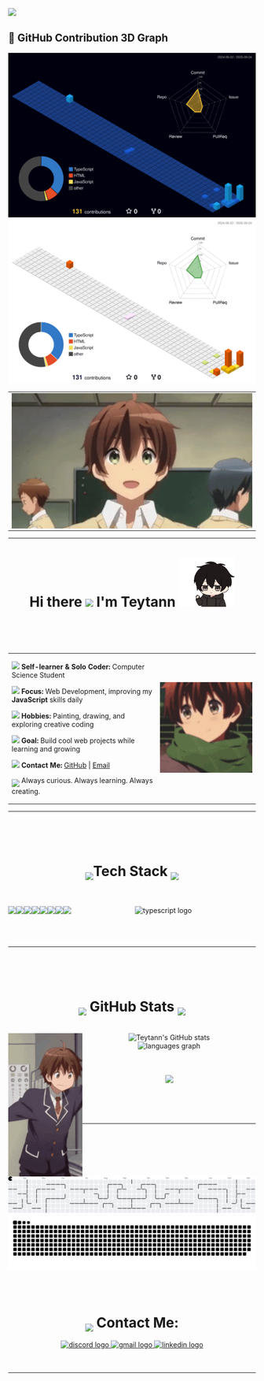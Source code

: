 <img src="assets/Profile-finito-gif.gif">



## 🎯 GitHub Contribution 3D Graph

![](./profile-3d-contrib/profile-night-view.svg)
![](./profile-3d-contrib/profile-season-animate.svg)

<table>
  <tr>
    <td width=1000px><img align="center" width="100%" src="assets/ohwell-anime.gif"/></td>
  </tr>
</table>
<hr>

<h1 align="center">Hi there <img src="https://media2.giphy.com/media/v1.Y2lkPTc5MGI3NjExZzRiMzRxbXphdmg1OXdoOTdxNDkxOXUxNmw3anFlMjl3NjZ5c2E5cSZlcD12MV9pbnRlcm5hbF9naWZfYnlfaWQmY3Q9cw/w1OBpBd7kJqHrJnJ13/giphy.gif" height="50"> I'm Teytann <img src="assets/wave-hi.gif" height="100"> <br><br><br></h1>

<table width="100%">
<tr>
<td width="60%">

<p><img height="50px" src="https://media0.giphy.com/media/v1.Y2lkPTc5MGI3NjExcGcyMmZzcTZyNnVwN2hzdDYxZjk0MmRmamxpNHN2YXFvMjQzdzhqZiZlcD12MV9pbnRlcm5hbF9naWQmY3Q9cw/VDdh2wgmzsXAc7FCd7/giphy.gif"> <b>Self-learner & Solo Coder:</b> Computer Science Student</p>

<p><img height="50px" src="https://media.giphy.com/media/v1.Y2lkPWVjZjA1ZTQ3MXJqcWN2anVpZzNtdXFidTE5bWNpdWNpdmxwODZ2bWU1c2h0NGpqMCZlcD12MV9zdGlja2Vyc19zZWFyY2gmY3Q9cw/XHAv3GveJMXMXSumkO/giphy.gif"> <b>Focus:</b> Web Development, improving my <b>JavaScript</b> skills daily</p>

<p><img height="50px" src="https://media4.giphy.com/media/v1.Y2lkPTc5MGI3NjExZmM1MmllMTN1bjB5eDVhNXc4cGdsbDZreWU3NGRtZXJueGpmMTlpOCZlcD12MV9pbnRlcm5hbF9naWQmY3Q9cw/RtbTS5uavPKaD8wx7M/giphy.gif"> <b>Hobbies:</b> Painting, drawing, and exploring creative coding</p>

<p><img height="50px" src="https://media1.giphy.com/media/v1.Y2lkPTc5MGI3NjExd2I4cWtwOWxra3lrcG1vazNlamo2dmphM2FybjVzencxdWZ0bXFocCZlcD12MV9pbnRlcm5hbF9naWZfYnlfaWQmY3Q9cw/HrRvnN7NuJy4InG4MV/giphy.gif"> <b>Goal:</b> Build cool web projects while learning and growing</p>

<p>
  <img height="50px" src="https://media1.giphy.com/media/v1.Y2lkPTc5MGI3NjExNThnb3FxM3VxN2hzZHBzeWx1ZnRycnM4Z2NjZHIzbzRsbXNmcm93MCZlcD12MV9pbnRlcm5hbF9naWZfYnlfaWQmY3Q9cw/UWbAjn7z2lJD2rIeUS/giphy.gif"> 
  <b>Contact Me:</b> 
  <a href="https://github.com/TeytannZ">GitHub</a> | 
  <a href="mailto:teytannz@gmail.com">Email</a>
</p>

<p><img align="middle" height="70px" src="https://media4.giphy.com/media/v1.Y2lkPTc5MGI3NjExaHBtYXh2ZW9kbW8yOXp1NXl6bnNqdjYzbDA4MzJuZnFyOGNkaDJ5ZiZlcD12MV9pbnRlcm5hbF9naWQmY3Q9Zw/3ohs4oWkzyVeVgTwKQ/giphy.gif"> Always curious. Always learning. Always creating.</p>

</td>
<td width="40%">
<img src="https://raw.githubusercontent.com/TeytannZ/TeytannZ/main/assets/chuunibyou-rikka-anime.gif" style="max-width:100%; height:auto;" />
</td>
</tr>
</table>





<hr>
<br><br><br>
<h1 align=center><img align=middle src="https://media1.giphy.com/media/v1.Y2lkPTc5MGI3NjExNzZjMTVpYXNibmFqaWVpYWoxYTN2YWZvOHJxMzJzNmVkcmljaG02YiZlcD12MV9pbnRlcm5hbF9naWZfYnlfaWQmY3Q9cw/5eLDrEaRGHegx2FeF2/giphy.gif" height=100px>Tech Stack <img align=middle height=80px src="https://media2.giphy.com/media/v1.Y2lkPTc5MGI3NjExenExYXRyMTlpN2xhbXRkbmY2dXNjeGJ1N2xtODVnOTBib2RnNDViNSZlcD12MV9pbnRlcm5hbF9naWZfYnlfaWQmY3Q9cw/SOrriiX6kX6UBMZzbt/giphy.gif"> <br></h1><br><br>
<div align="center">
  <img height=70 src="https://cdn.jsdelivr.net/gh/devicons/devicon/icons/typescript/typescript-original.svg" height="50" alt="typescript logo"  />
  <img align="left" height="60" src="https://media0.giphy.com/media/v1.Y2lkPTc5MGI3NjExdWtnMjV3MHUwN3Q3M3I0ZWFnOWd3YmZ1em56azJoNXYyYXVraHd2YiZlcD12MV9pbnRlcm5hbF9naWZfYnlfaWQmY3Q9cw/IdyAQJVN2kVPNUrojM/giphy.gif"  />
  <img align="left" height="60" src="https://media3.giphy.com/media/v1.Y2lkPTc5MGI3NjExMGZ1d3Rsbmo0cnB6M2ZveGppaHpwdjJlMXU3a2Y1YXRwbm9kMGs2aCZlcD12MV9pbnRlcm5hbF9naWZfYnlfaWQmY3Q9cw/kH1DBkPNyZPOk0BxrM/giphy.gif"  />
  <img align="left" height="70" src="https://media3.giphy.com/media/v1.Y2lkPTc5MGI3NjExa2E4YmtxejR3OGppZ2NiNzV3b3MxeXh0ejVwY2Iyc29rbjE1cmI5OCZlcD12MV9pbnRlcm5hbF9naWZfYnlfaWQmY3Q9cw/XAxylRMCdpbEWUAvr8/giphy.gif"  />
  <img align="left" height="70" src="https://media3.giphy.com/media/v1.Y2lkPTc5MGI3NjExZ3VnNGc2Zzhxc3Vkcjd6cGNlMGJ0am52OXM1YzZrMTUwd2ZxYmxqZCZlcD12MV9pbnRlcm5hbF9naWZfYnlfaWQmY3Q9cw/fsEaZldNC8A1PJ3mwp/giphy.gif"  />
  <img align="left" height="70" src="https://media4.giphy.com/media/v1.Y2lkPTc5MGI3NjExa254c3EyMzVqcHc0OXgxNjhrc293Z2FwaWk1MGFmM3cwNXJ2NjE5MSZlcD12MV9pbnRlcm5hbF9naWZfYnlfaWQmY3Q9cw/ln7z2eWriiQAllfVcn/giphy.gif"  />
  <img align="left" height="70" src="https://media3.giphy.com/media/v1.Y2lkPTc5MGI3NjExaHRwMjN5OHhxeHhsZGU5c3EyZnloMzhybWN2NzQ0MGttdDVoMzBjZiZlcD12MV9pbnRlcm5hbF9naWZfYnlfaWQmY3Q9cw/eNAsjO55tPbgaor7ma/giphy.gif"  />
  <img align="left" height="70" src="https://media1.giphy.com/media/v1.Y2lkPTc5MGI3NjExNGtqMHo5aXVrN2wzOTh3OHo4Zzlvd2hsMnpmN3BhaW50Mm9tdmZ1bSZlcD12MV9pbnRlcm5hbF9naWZfYnlfaWQmY3Q9cw/kdFc8fubgS31b8DsVu/giphy.gif"  />
  <img align="left" height="80" src="https://media.giphy.com/media/v1.Y2lkPTc5MGI3NjExeWN3d3IxM2trNjIwaW8zN2oyMDl4NmwxYWVnOHhwbW83dGZjam1zayZlcD12MV9zdGlja2Vyc19zZWFyY2gmY3Q9cw/tAjb5pyCEBhEb8jWxC/giphy.gif"  />
</div>
<br><br><br>
<hr>

<br><br><br>
<div align="center">
<div>
  <h1 align=center><img height=100px align=middle src="https://media3.giphy.com/media/v1.Y2lkPTc5MGI3NjExNzdwbTYxcGNlZ3dzbjU1dms3Y3FuMnhxemFhMjVuemQwaWhyaTl5MSZlcD12MV9pbnRlcm5hbF9naWZfYnlfaWQmY3Q9cw/NzWB0hjEa6OUYWDogD/giphy.gif"> GitHub Stats <img align=middle height=100px src=https://media3.giphy.com/media/v1.Y2lkPTc5MGI3NjExYTdmbnNyaGJsd3ZjaWp4OTJydDY0MjJ2c2N0bzUwaWp3NDZxbnYwcSZlcD12MV9pbnRlcm5hbF9naWZfYnlfaWQmY3Q9cw/UwfoDCj3WjIKboJnuK/giphy.gif><br></h1> <br>
  <img align="left" width="30%" src="assets/chuunibiyo-anime-boy.gif"  />

<img src="https://github-readme-stats.vercel.app/api?username=TeytannZ&show_icons=true&theme=radical" style="width:65%;" alt="Teytann's GitHub stats">

  <div align="center">
    <img src="https://github-readme-stats.vercel.app/api/top-langs?username=TeytannZ&locale=en&hide_title=false&layout=compact&card_width=320&langs_count=5&theme=dracula&hide_border=false&order=2" width="60%" alt="languages graph"  />
  </div>
</div>
<br>

<br>
<br>
<div align="center">
  <img src="https://visitor-badge.laobi.icu/badge?page_id=TeytannZ.TeytannZ&" style="height:30px; width:auto;" />
</div>
</div>

<br><br><br>
<hr>

<picture>
  <source 
    media="(prefers-color-scheme: dark)" 
    srcset="https://raw.githubusercontent.com/abozanona/abozanona/output/pacman-contribution-graph-dark.svg" 
  />
  <source 
    media="(prefers-color-scheme: light)" 
    srcset="https://raw.githubusercontent.com/abozanona/abozanona/output/pacman-contribution-graph.svg" 
  />
  <img 
    alt="pacman contribution graph" 
    src="https://raw.githubusercontent.com/abozanona/abozanona/output/pacman-contribution-graph.svg" 
    width="100%" 
  />
</picture>


<picture>
  <source
    media="(prefers-color-scheme: dark)"
    srcset="https://raw.githubusercontent.com/platane/snk/output/github-contribution-grid-snake-dark.svg"
  />
  <source
    media="(prefers-color-scheme: light)"
    srcset="https://raw.githubusercontent.com/platane/snk/output/github-contribution-grid-snake.svg"
  />
  <img
    alt="github contribution grid snake animation"
    src="https://raw.githubusercontent.com/platane/snk/output/github-contribution-grid-snake.svg"
    width="100%"
  />
</picture>



<br><br>
<div align="center">
  <h1><img height="100px" align=middle src="https://media0.giphy.com/media/v1.Y2lkPTc5MGI3NjExYmp0NXAyeTV1YzJxb2RwdG4ybTVuNWhsZ293OXNpY25yYXgzanhkbiZlcD12MV9pbnRlcm5hbF9naWZfYnlfaWQmY3Q9cw/nCq0gJ7HG4Pmok86AY/giphy.gif"> 
  <b>Contact Me:</b> </h1>
  <a href="https://discord.com/users/Teytann" target="_blank">
    <img height=100px src="https://media4.giphy.com/media/v1.Y2lkPTc5MGI3NjExcm43dGF3OTVqcjI2NGV5aGlrZW00d2FidWJ1MGdrNm9qY29veXA1aiZlcD12MV9pbnRlcm5hbF9naWZfYnlfaWQmY3Q9cw/G9iNGjpV4sD4O6o778/giphy.gif" width="52" height="40" alt="discord logo"  />
  </a>  
  
  <a href="mailto:teytannz@gmail.com">
    <img height=100px src="https://raw.githubusercontent.com/maurodesouza/profile-readme-generator/master/src/assets/icons/social/gmail/default.svg" width="52" height="40" alt="gmail logo" />
  </a>
  
  <a href="https://www.linkedin.com/public-profile/settings?lipi=urn%3Ali%3Apage%3Ad_flagship3_profile_self_edit_contact-info%3BCh2WbyNTTUeu63fjf%2BOqmw%3D%3D" target="_blank">
    <img height=100px src="https://media3.giphy.com/media/v1.Y2lkPTc5MGI3NjExb2VtN2h6bXhieXRoa2tzOHlnMnN0NzN2cDFxMm1wbzhpdjFweHM1YSZlcD12MV9pbnRlcm5hbF9naWZfYnlfaWQmY3Q9dHM/yDM1kJZthxFPoGDdmq/giphy.gif" width="52" height="40" alt="linkedin logo" />
  </a>
</div>
<br><br><hr>
